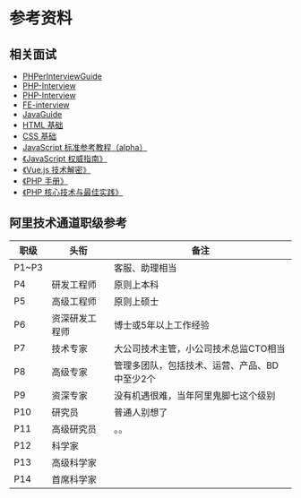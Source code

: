 # 参考资料

## 相关面试
- [PHPerInterviewGuide](https://github.com/todayqq/PHPerInterviewGuide/blob/master/php.md)
- [PHP-Interview](https://github.com/wudi/PHP-Interview-Best-Practices-in-China)
- [PHP-Interview](https://github.com/xianyunyh/PHP-Interview)
- [FE-interview](https://github.com/qiu-deqing/FE-interview)
- [JavaGuide](https://github.com/Snailclimb/JavaGuide)
- [HTML 基础](http://www.runoob.com/html/html-tutorial.html)
- [CSS 基础](http://www.runoob.com/css/css-tutorial.html)
- [JavaScript 标准参考教程（alpha）](https://wangdoc.com/javascript/)
- [《JavaScript 权威指南》]()
- [《Vue.js 技术解密》](https://ustbhuangyi.github.io/vue-analysis/)
- [《PHP 手册》](http://php.net/manual/zh/)
- [《PHP 核心技术与最佳实践》]()

## 阿里技术通道职级参考

|职级|头衔|备注|
|-|-|-|
|P1~P3||客服、助理相当|
|P4|研发工程师|原则上本科|
|P5|高级工程师|原则上硕士|
|P6|资深研发工程师|博士或5年以上工作经验|
|P7|技术专家|大公司技术主管，小公司技术总监CTO相当|
|P8|高级专家|管理多团队，包括技术、运营、产品、BD中至少2个|
|P9|资深专家|没有机遇很难，当年阿里鬼脚七这个级别|
|P10|研究员|普通人别想了|
|P11|高级研究员|。。|
|P12|科学家|
|P13|高级科学家|
|P14|首席科学家|